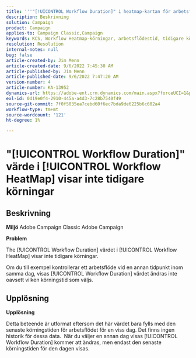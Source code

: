 ```yaml
---
title: '''"[!UICONTROL Workflow Duration]" i heatmap-kartan för arbetsflöde visar inte tidigare körningar"'
description: Beskrivning
solution: Campaign
product: Campaign
applies-to: Campaign Classic,Campaign
keywords: KCS, Workflow Heatmap-körningar, arbetsflödestid, tidigare körningar, Adobe Campaign
resolution: Resolution
internal-notes: null
bug: false
article-created-by: Jim Menn
article-created-date: 9/6/2022 7:45:30 AM
article-published-by: Jim Menn
article-published-date: 9/6/2022 7:47:20 AM
version-number: 4
article-number: KA-13952
dynamics-url: https://adobe-ent.crm.dynamics.com/main.aspx?forceUCI=1&pagetype=entityrecord&etn=knowledgearticle&id=026920e0-b72d-ed11-9db1-0022480866ad
exl-id: 0d19e0f4-2910-445a-a4d3-7c28b7540f49
source-git-commit: 7f0f5035ea7cebd60f6ec7bda9de6225b6c602a4
workflow-type: tm+mt
source-wordcount: '121'
ht-degree: 1%

---
```


# &quot;[!UICONTROL Workflow Duration]&quot; värde i [!UICONTROL Workflow HeatMap] visar inte tidigare körningar

## Beskrivning


<b>Miljö</b>
Adobe Campaign Classic Adobe Campaign

<b>Problem</b>

The [!UICONTROL Workflow Duration] värdet i [!UICONTROL Workflow HeatMap] visar inte tidigare körningar.

Om du till exempel kontrollerar ett arbetsflöde vid en annan tidpunkt inom samma dag, visas [!UICONTROL Workflow Duration] värdet ändras inte oavsett vilken körningstid som väljs.


## Upplösning


<b>Upplösning</b>

Detta beteende är utformat eftersom det här värdet bara fylls med den senaste körningstiden för arbetsflödet för en viss dag.
Det finns ingen historik för dessa data. 
När du väljer en annan dag visas [!UICONTROL Workflow Duration] kommer att ändras, men endast den senaste körningstiden för den dagen visas.
